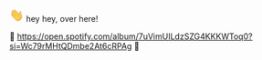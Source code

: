 <img src="https://github.com/anwyho/static/blob/a813b8973782993898b8996b79384d4f8b1b0c0e/waving_hand_emoji.gif" alt="gif of waving hand" width="25px"> hey hey, over here!

🍂 https://open.spotify.com/album/7uVimUILdzSZG4KKKWToq0?si=Wc79rMHtQDmbe2At6cRPAg 🍂
